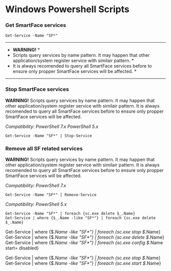 # Windows Powershell Scripts


### Get SmartFace services
```
Get-Service -Name "SF*"
```

****************************************************************************************************************************************************************************
* **WARNING!**                                                                                                                                                             * 
* Scripts query services by name pattern. It may happen that other application/system register service with similair pattern.                                              *
* It is always recomended to query all SmartFace services before to ensure only propper SmartFace services will be affected.                                               *
****************************************************************************************************************************************************************************

### Stop SmartFace services
**WARNING!** 
Scripts query services by name pattern. It may happen that other application/system register service with similair pattern. It is always recomended to query all SmartFace services before to ensure only propper SmartFace services will be affected.

*Compatibility:*
*PowerShell 7.x*
*PowerShell 5.x*
```
Get-Service -Name "SF*" | Stop-Service
```


### Remove all SF related services
**WARNING!** 
Scripts query services by name pattern. It may happen that other application/system register service with similair pattern. It is always recomended to query all SmartFace services before to ensure only propper SmartFace services will be affected.

*Compatibility:*
*PowerShell 7.x*
```
Get-Service -Name "SF*" | Remove-Service
```

*Compatibility:*
*PowerShell 5.x*
```
Get-Service -Name "SF*" | foreach {sc.exe delete $_.Name}
Get-Service | where {$_.Name -like "SF*"} | foreach {sc.exe delete $_.Name}
```

Get-Service | where {$_.Name -like "SF*"} | foreach {sc.exe stop $_.Name}
Get-Service | where {$_.Name -like "SF*"} | foreach {sc.exe delete $_.Name}
Get-Service | where {$_.Name -like "SF*"} | foreach {sc.exe config $_.Name start= disabled}

Get-Service | where {$_.Name -like "SF*"} | foreach {sc.exe stop $_.Name}
Get-Service | where {$_.Name -like "SF*"} | foreach {sc.exe start $_.Name}